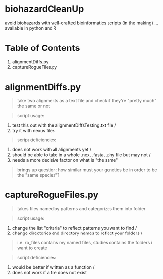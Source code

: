 # biohazardCleanUp
avoid biohazards with well-crafted bioinformatics scripts (in the making) ... available in python and R

# Table of Contents
1. alignmentDiffs.py
2. captureRogueFiles.py

# alignmentDiffs.py
> take two alignments as a text file and check if they're "pretty much" the same or not

> script usage:
1. test this out with the alignmentDiffsTesting.txt file /
2. try it with nexus files

> script deficiencies:
1. does not work with all alignments yet /
2. should be able to take in a whole .nex, .fasta, .phy file but may not /
3. needs a more decisive factor on what is "the same"
                       
> brings up question: how similar must your genetics be in order to be the "same species"?

# captureRogueFiles.py
> takes files named by patterns and categorizes them into folder

> script usage:
1. change the list "criteria" to reflect patterns you want to find /
2. change directories and directory names to reflect your folders /
>i.e. rb_files contains my named files, studies contains the folders i want to create

> script deficiencies:
1. would be better if written as a function /
2. does not work if a file does not exist
